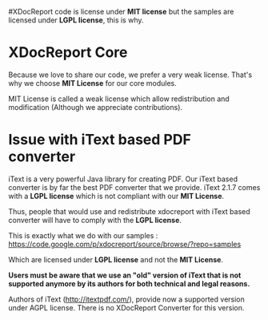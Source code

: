 #XDocReport code is license under **MIT license** but the samples are licensed under **LGPL license**, this is why.

# XDocReport Core #

Because we love to share our code, we prefer a very weak license. That's why we choose **MIT License** for our core modules.

MIT License is called a weak license which allow redistribution and modification (Although we appreciate contributions).


# Issue with iText based PDF converter #

iText is a very powerful Java library for creating PDF. Our iText based converter is by far the best PDF converter that we provide.
iText 2.1.7 comes with a **LGPL license** which is not compliant with our **MIT License**.

Thus, people that would use and redistribute xdocreport with iText based converter will have to comply with the **LGPL license**.

This is exactly what we do with our samples :
https://code.google.com/p/xdocreport/source/browse/?repo=samples

Which are licensed under **LGPL license** and not the **MIT License**.


**Users must be aware that we use an "old" version of iText that is not supported anymore by its authors for both technical and legal reasons.**

Authors of iText (http://itextpdf.com/), provide now a supported version under AGPL license. There is no XDocReport Converter for this version.
